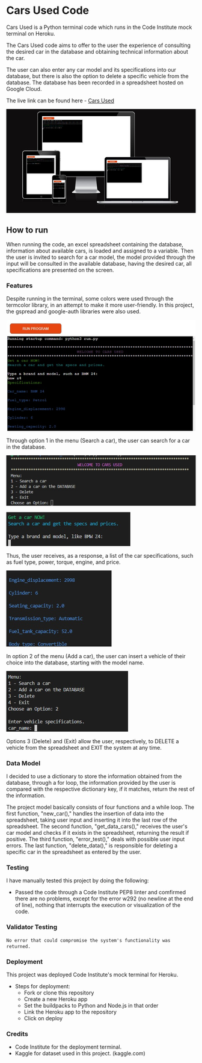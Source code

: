 # Cars Used Code

Cars Used is a Python terminal code which runs in the Code Institute mock terminal on Heroku.

The Cars Used code aims to offer to the user the experience of consulting the desired car in the database and obtaining technical information about the car.

The user can also enter any car model and its specifications into our database, but there is also the option to delete a specific vehicle from the database. The database has been recorded in a spreadsheet hosted on Google Cloud.

The live link can be found here - [Cars Used](https://carsused.herokuapp.com/)

![cars used](https://github.com/RubemJanoni/Cars_Used/blob/main/views/codep302.jpg)

## How to run

When running the code, an excel spreadsheet containing the database, information about available cars, is loaded and assigned to a variable. Then the user is invited to search for a car model, the model provided through the input will be consulted in the available database, having the desired car, all specifications are presented on the screen.

### Features

Despite running in the terminal, some colors were used through the termcolor library, in an attempt to make it more user-friendly.
In this project, the gspread and google-auth libraries were also used.

![cars used](https://github.com/RubemJanoni/Cars_Used/blob/main/views/codep304.jpg)

Through option 1 in the menu (Search a car), the user can search for a car in the database.

![cars used](https://github.com/RubemJanoni/Cars_Used/blob/main/views/pp3-tela01.jpg)

![cars used](https://github.com/RubemJanoni/Cars_Used/blob/main/views/pp3-tela02.jpg)

Thus, the user receives, as a response, a list of the car specifications, such as fuel type, power, torque, engine, and price.

![cars used](https://github.com/RubemJanoni/Cars_Used/blob/main/views/pp3-tela03.jpg)

In option 2 of the menu (Add a car), the user can insert a vehicle of their choice into the database, starting with the model name.

![cars used](https://github.com/RubemJanoni/Cars_Used/blob/main/views/pp3-tela04.jpg)

Options 3 (Delete) and (Exit) allow the user, respectively, to DELETE a vehicle from the spreadsheet and EXIT the system at any time.


### Data Model

I decided to use a dictionary to store the information obtained from the database, through a for loop, the information provided by the user is compared with the respective dictionary key, if it matches, return the rest of the information.

The project model basically consists of four functions and a while loop. The first function, "new_car()," handles the insertion of data into the spreadsheet, taking user input and inserting it into the last row of the spreadsheet. The second function, "get_data_cars()," receives the user's car model and checks if it exists in the spreadsheet, returning the result if positive. The third function, "error_test()," deals with possible user input errors. The last function, "delete_data()," is responsible for deleting a specific car in the spreadsheet as entered by the user.

### Testing

I have manually tested this project by doing the following:
- Passed the code through a Code Institute PEP8 linter and comfirmed there are no problems, except for the error w292 (no newline at the end of line), nothing that interrupts the execution or visualization of the code.
  

### Validator Testing

    No error that could compromise the system's functionality was returned.



### Deployment

This project was deployed Code Institute's mock terminal for Heroku.

- Steps for deployment:
  - Fork or clone this repository
  - Create a new Heroku app
  - Set the buildpacks to Python and Node.js in that order
  - Link the Heroku app to the repository
  - Click on deploy

### Credits

- Code Institute for the deployment terminal.
- Kaggle for dataset used in this project. (kaggle.com)


